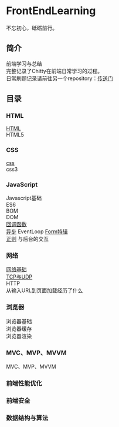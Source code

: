 # FrontEndLearning 
不忘初心，砥砺前行。
## 简介

前端学习与总结  
完整记录了Chitty在前端日常学习的过程。  
日常刷题记录请前往另一个repository：[传送门](https://github.com/YiiChitty/leetcode-practice)

## 目录

### HTML
[HTML](https://github.com/YiiChitty/FrontEndLearning/blob/master/HTML/HTML.md)  
HTML5

### CSS
[css](https://github.com/YiiChitty/FrontEndLearning/blob/master/CSS/CSS.md)  
css3

### JavaScript
Javascript基础  
ES6  
BOM  
DOM  
[回调函数](https://github.com/YiiChitty/FrontEndLearning/blob/master/Javascript/CallBack.md)  
[异步]([https://github.com/YiiChitty/FrontEndLearning/blob/master/Javascript/%E5%BC%82%E6%AD%A5.md](https://github.com/YiiChitty/FrontEndLearning/blob/master/Javascript/异步.md))  
EventLoop  
[Form特辑](https://github.com/YiiChitty/FrontEndLearning/blob/master/Javascript/Form.md)  
[正则]([https://github.com/YiiChitty/FrontEndLearning/blob/master/Javascript/%E6%AD%A3%E5%88%99%E8%A1%A8%E8%BE%BE.md](https://github.com/YiiChitty/FrontEndLearning/blob/master/Javascript/正则表达.md))  
与后台的交互  

### 网络
[网络基础](https://github.com/YiiChitty/FrontEndLearning/blob/master/%E7%BD%91%E7%BB%9C/%E7%BD%91%E7%BB%9C.md)  
[TCP与UDP](https://github.com/YiiChitty/FrontEndLearning/blob/master/%E7%BD%91%E7%BB%9C/UDP%20and%20TCP.md)  
HTTP  
从输入URL到页面加载经历了什么

### 浏览器
浏览器基础  
浏览器缓存  
浏览器渲染

### MVC、MVP、MVVM
MVC、MVP、MVVM

### 前端性能优化

### 前端安全

### 数据结构与算法